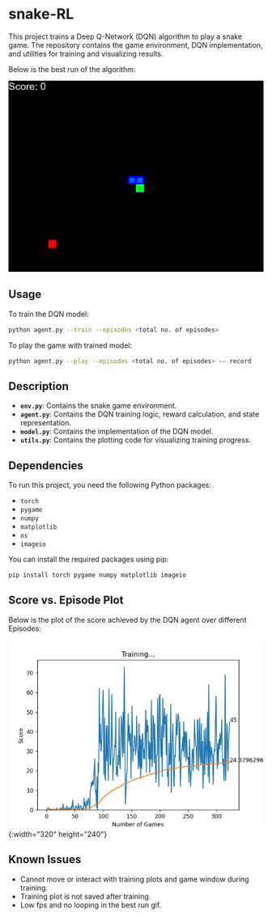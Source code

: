 # snake-RL
This project trains a Deep Q-Network (DQN) algorithm to play a snake game. The repository contains the game environment, DQN implementation, and utilities for training and visualizing results.

Below is the best run of the algorithm:

![Best run gif](best_run.gif)

## Usage

To train the DQN model:

```bash
python agent.py --train --episodes <total no. of episodes>
```

To play the game with trained model:

```bash
python agent.py --play --episodes <total no. of episodes> -- record
```


## Description

- **`env.py`**: Contains the snake game environment.
- **`agent.py`**: Contains the DQN training logic, reward calculation, and state representation.
- **`model.py`**: Contains the implementation of the DQN model.
- **`utils.py`**: Contains the plotting code for visualizing training progress.

## Dependencies

To run this project, you need the following Python packages:

- `torch`
- `pygame`
- `numpy`
- `matplotlib`
- `os`
- `imageio`

You can install the required packages using pip:

```bash
pip install torch pygame numpy matplotlib imageio
```

## Score vs. Episode Plot

Below is the plot of the score achieved by the DQN agent over different Episodes:

![Score vs. Episode Plot](training_curve.jpg){:width="320" height="240"}

## Known Issues

- Cannot move or interact with training plots and game window during training.
- Training plot is not saved after training.
- Low fps and no looping in the best run gif.
